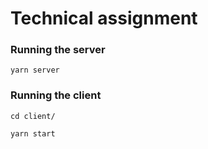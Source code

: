# Technical assignment

### Running the server
```
yarn server
```

### Running the client
```
cd client/
```
```
yarn start
```
